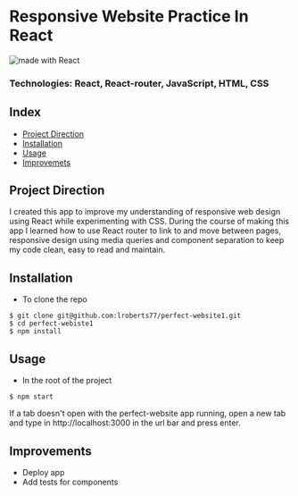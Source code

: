 # Responsive Website Practice In React
<div>
<img src="https://img.shields.io/badge/made%20with-React-green.svg?logo=react&colorA=000000&colorB=be33ff" alt="made with React" />
</div>

### Technologies: React, React-router, JavaScript, HTML, CSS

## Index
* [Project Direction](#Project)
* [Installation](#Installation)
* [Usage](#Usage)
* [Improvemets](#Improvements)

## <a name="Project">Project Direction</a>
I created this app to improve my understanding of responsive web design using React while experimenting with CSS. During the course of making this app I learned how to use React router to link to and move between pages, responsive design using media queries and component separation to keep my code clean, easy to read and maintain.

## <a name="Installation">Installation</a>
* To clone the repo
```shell
$ git clone git@github.com:lroberts77/perfect-website1.git
$ cd perfect-webiste1
$ npm install
```

## <a name="Usage">Usage</a>
* In the root of the project
```shell
$ npm start
```

If a tab doesn't open with the perfect-website app running, open a new tab and type in http://localhost:3000 in the url bar and press enter.

## <a name="Improvements">Improvements</a>
* Deploy app
* Add tests for components